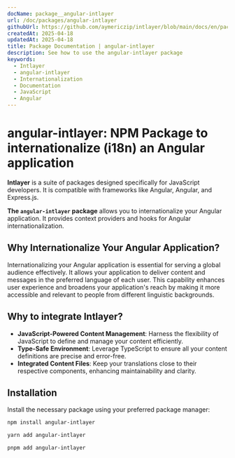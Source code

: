 ```yaml
---
docName: package__angular-intlayer
url: /doc/packages/angular-intlayer
githubUrl: https://github.com/aymericzip/intlayer/blob/main/docs/en/packages/angular-intlayer/index.md
createdAt: 2025-04-18
updatedAt: 2025-04-18
title: Package Documentation | angular-intlayer
description: See how to use the angular-intlayer package
keywords:
  - Intlayer
  - angular-intlayer
  - Internationalization
  - Documentation
  - JavaScript
  - Angular
---
```


# angular-intlayer: NPM Package to internationalize (i18n) an Angular application

**Intlayer** is a suite of packages designed specifically for JavaScript developers. It is compatible with frameworks like Angular, Angular, and Express.js.

**The `angular-intlayer` package** allows you to internationalize your Angular application. It provides context providers and hooks for Angular internationalization.

## Why Internationalize Your Angular Application?

Internationalizing your Angular application is essential for serving a global audience effectively. It allows your application to deliver content and messages in the preferred language of each user. This capability enhances user experience and broadens your application's reach by making it more accessible and relevant to people from different linguistic backgrounds.

## Why to integrate Intlayer?

- **JavaScript-Powered Content Management**: Harness the flexibility of JavaScript to define and manage your content efficiently.
- **Type-Safe Environment**: Leverage TypeScript to ensure all your content definitions are precise and error-free.
- **Integrated Content Files**: Keep your translations close to their respective components, enhancing maintainability and clarity.

## Installation

Install the necessary package using your preferred package manager:

```bash packageManager="npm"
npm install angular-intlayer
```

```bash packageManager="yarn"
yarn add angular-intlayer
```

```bash packageManager="pnpm"
pnpm add angular-intlayer
```
